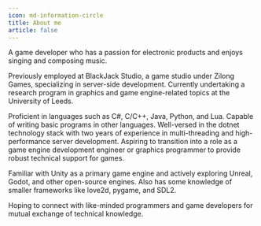 ```yaml
---
icon: md-information-circle
title: About me
article: false
---
```


A game developer who has a passion for electronic products and enjoys singing and composing music.

Previously employed at BlackJack Studio, a game studio under Zilong Games, specializing in server-side development. Currently undertaking a research program in graphics and game engine-related topics at the University of Leeds.

Proficient in languages such as C#, C/C++, Java, Python, and Lua. Capable of writing basic programs in other languages. Well-versed in the dotnet technology stack with two years of experience in multi-threading and high-performance server development. Aspiring to transition into a role as a game engine development engineer or graphics programmer to provide robust technical support for games.

Familiar with Unity as a primary game engine and actively exploring Unreal, Godot, and other open-source engines. Also has some knowledge of smaller frameworks like love2d, pygame, and SDL2.

Hoping to connect with like-minded programmers and game developers for mutual exchange of technical knowledge.